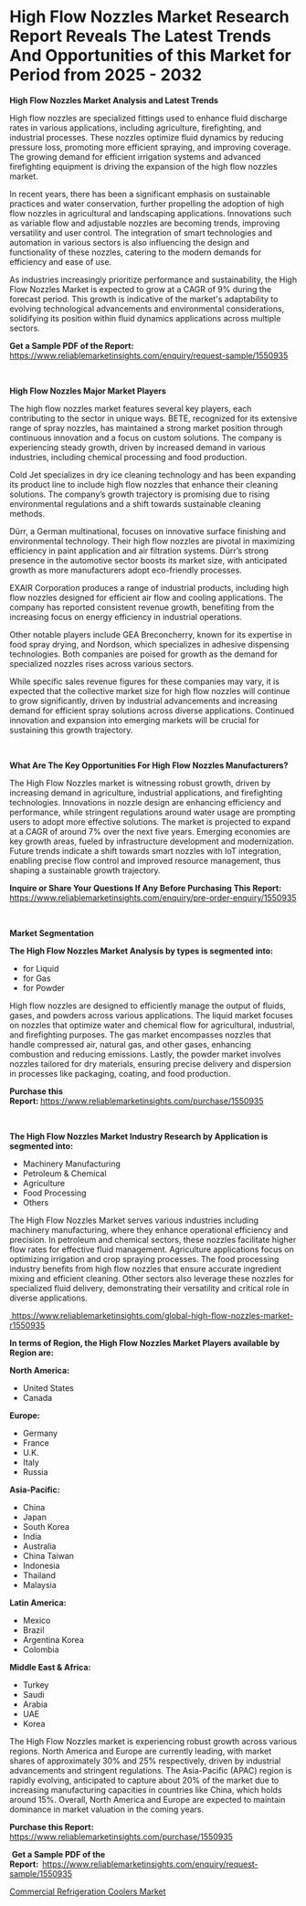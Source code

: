 <p><h1>High Flow Nozzles Market Research Report Reveals The Latest Trends And Opportunities of this Market for Period from 2025 - 2032</h1></p><p><strong>High Flow Nozzles Market Analysis and Latest Trends</strong></p>
<p><p>High flow nozzles are specialized fittings used to enhance fluid discharge rates in various applications, including agriculture, firefighting, and industrial processes. These nozzles optimize fluid dynamics by reducing pressure loss, promoting more efficient spraying, and improving coverage. The growing demand for efficient irrigation systems and advanced firefighting equipment is driving the expansion of the high flow nozzles market.</p><p>In recent years, there has been a significant emphasis on sustainable practices and water conservation, further propelling the adoption of high flow nozzles in agricultural and landscaping applications. Innovations such as variable flow and adjustable nozzles are becoming trends, improving versatility and user control. The integration of smart technologies and automation in various sectors is also influencing the design and functionality of these nozzles, catering to the modern demands for efficiency and ease of use.</p><p>As industries increasingly prioritize performance and sustainability, the High Flow Nozzles Market is expected to grow at a CAGR of 9% during the forecast period. This growth is indicative of the market's adaptability to evolving technological advancements and environmental considerations, solidifying its position within fluid dynamics applications across multiple sectors.</p></p>
<p><strong>Get a Sample PDF of the Report:&nbsp;</strong> <a href="https://www.reliablemarketinsights.com/enquiry/request-sample/1550935?utm_campaign=2888&utm_medium=2&utm_source=Github&utm_content=ia&utm_term=08042025&utm_id=high-flow-nozzles">https://www.reliablemarketinsights.com/enquiry/request-sample/1550935</a></p>
<p>&nbsp;</p>
<p><strong>High Flow Nozzles Major Market Players</strong></p>
<p><p>The high flow nozzles market features several key players, each contributing to the sector in unique ways. BETE, recognized for its extensive range of spray nozzles, has maintained a strong market position through continuous innovation and a focus on custom solutions. The company is experiencing steady growth, driven by increased demand in various industries, including chemical processing and food production.</p><p>Cold Jet specializes in dry ice cleaning technology and has been expanding its product line to include high flow nozzles that enhance their cleaning solutions. The company’s growth trajectory is promising due to rising environmental regulations and a shift towards sustainable cleaning methods.</p><p>Dürr, a German multinational, focuses on innovative surface finishing and environmental technology. Their high flow nozzles are pivotal in maximizing efficiency in paint application and air filtration systems. Dürr’s strong presence in the automotive sector boosts its market size, with anticipated growth as more manufacturers adopt eco-friendly processes.</p><p>EXAIR Corporation produces a range of industrial products, including high flow nozzles designed for efficient air flow and cooling applications. The company has reported consistent revenue growth, benefiting from the increasing focus on energy efficiency in industrial operations.</p><p>Other notable players include GEA Breconcherry, known for its expertise in food spray drying, and Nordson, which specializes in adhesive dispensing technologies. Both companies are poised for growth as the demand for specialized nozzles rises across various sectors.</p><p>While specific sales revenue figures for these companies may vary, it is expected that the collective market size for high flow nozzles will continue to grow significantly, driven by industrial advancements and increasing demand for efficient spray solutions across diverse applications. Continued innovation and expansion into emerging markets will be crucial for sustaining this growth trajectory.</p></p>
<p>&nbsp;</p>
<p><strong>What Are The Key Opportunities For High Flow Nozzles Manufacturers?</strong></p>
<p><p>The High Flow Nozzles market is witnessing robust growth, driven by increasing demand in agriculture, industrial applications, and firefighting technologies. Innovations in nozzle design are enhancing efficiency and performance, while stringent regulations around water usage are prompting users to adopt more effective solutions. The market is projected to expand at a CAGR of around 7% over the next five years. Emerging economies are key growth areas, fueled by infrastructure development and modernization. Future trends indicate a shift towards smart nozzles with IoT integration, enabling precise flow control and improved resource management, thus shaping a sustainable growth trajectory.</p></p>
<p><strong>Inquire or Share Your Questions If Any Before Purchasing This Report:</strong> <a href="https://www.reliablemarketinsights.com/enquiry/pre-order-enquiry/1550935?utm_campaign=2888&utm_medium=2&utm_source=Github&utm_content=ia&utm_term=08042025&utm_id=high-flow-nozzles">https://www.reliablemarketinsights.com/enquiry/pre-order-enquiry/1550935</a></p>
<p>&nbsp;</p>
<p><strong>Market Segmentation</strong></p>
<p><strong>The High Flow Nozzles Market Analysis by types is segmented into:</strong></p>
<p><ul><li>for Liquid</li><li>for Gas</li><li>for Powder</li></ul></p>
<p><p>High flow nozzles are designed to efficiently manage the output of fluids, gases, and powders across various applications. The liquid market focuses on nozzles that optimize water and chemical flow for agricultural, industrial, and firefighting purposes. The gas market encompasses nozzles that handle compressed air, natural gas, and other gases, enhancing combustion and reducing emissions. Lastly, the powder market involves nozzles tailored for dry materials, ensuring precise delivery and dispersion in processes like packaging, coating, and food production.</p></p>
<p><strong>Purchase this Report:&nbsp;</strong><a href="https://www.reliablemarketinsights.com/purchase/1550935?utm_campaign=2888&utm_medium=2&utm_source=Github&utm_content=ia&utm_term=08042025&utm_id=high-flow-nozzles">https://www.reliablemarketinsights.com/purchase/1550935</a></p>
<p>&nbsp;</p>
<p><strong>The High Flow Nozzles Market Industry Research by Application is segmented into:</strong></p>
<p><ul><li>Machinery Manufacturing</li><li>Petroleum & Chemical</li><li>Agriculture</li><li>Food Processing</li><li>Others</li></ul></p>
<p><p>The High Flow Nozzles Market serves various industries including machinery manufacturing, where they enhance operational efficiency and precision. In petroleum and chemical sectors, these nozzles facilitate higher flow rates for effective fluid management. Agriculture applications focus on optimizing irrigation and crop spraying processes. The food processing industry benefits from high flow nozzles that ensure accurate ingredient mixing and efficient cleaning. Other sectors also leverage these nozzles for specialized fluid delivery, demonstrating their versatility and critical role in diverse applications.</p></p>
<p><a href="https://www.reliablemarketinsights.com/global-high-flow-nozzles-market-r1550935?utm_campaign=2888&utm_medium=2&utm_source=Github&utm_content=ia&utm_term=08042025&utm_id=high-flow-nozzles">&nbsp;https://www.reliablemarketinsights.com/global-high-flow-nozzles-market-r1550935</a></p>
<p><strong>In terms of Region, the High Flow Nozzles Market Players available by Region are:</strong></p>
<p>
    <p> <strong> North America: </strong>
        <ul>
            <li>United States</li>
            <li>Canada</li>
        </ul>
        </p> 
    <p> <strong> Europe: </strong>
        <ul>
            <li>Germany</li>
            <li>France</li>
            <li>U.K.</li>
            <li>Italy</li>
            <li>Russia</li>
        </ul>
        </p> 
    <p> <strong> Asia-Pacific: </strong>
        <ul>
            <li>China</li>
            <li>Japan</li>
            <li>South Korea</li>
            <li>India</li>
            <li>Australia</li>
            <li>China Taiwan</li>
            <li>Indonesia</li>
            <li>Thailand</li>
            <li>Malaysia</li>
        </ul>
        </p> 
    <p> <strong> Latin America: </strong>
        <ul>
            <li>Mexico</li>
            <li>Brazil</li>
            <li>Argentina Korea</li>
            <li>Colombia</li>
        </ul>
        </p> 
    <p> <strong> Middle East & Africa: </strong>
        <ul>
            <li>Turkey</li>
            <li>Saudi</li>
            <li>Arabia</li>
            <li>UAE</li>
            <li>Korea</li>
        </ul>
    </p>
    </p>
<p><p>The High Flow Nozzles market is experiencing robust growth across various regions. North America and Europe are currently leading, with market shares of approximately 30% and 25% respectively, driven by industrial advancements and stringent regulations. The Asia-Pacific (APAC) region is rapidly evolving, anticipated to capture about 20% of the market due to increasing manufacturing capacities in countries like China, which holds around 15%. Overall, North America and Europe are expected to maintain dominance in market valuation in the coming years.</p></p>
<p><strong>Purchase this Report: </strong><a href="https://www.reliablemarketinsights.com/purchase/1550935?utm_campaign=2888&utm_medium=2&utm_source=Github&utm_content=ia&utm_term=08042025&utm_id=high-flow-nozzles">https://www.reliablemarketinsights.com/purchase/1550935</a></p>
<p>&nbsp;<strong>Get a Sample PDF of the Report:&nbsp;&nbsp;</strong><a href="https://www.reliablemarketinsights.com/enquiry/request-sample/1550935?utm_campaign=2888&utm_medium=2&utm_source=Github&utm_content=ia&utm_term=08042025&utm_id=high-flow-nozzles">https://www.reliablemarketinsights.com/enquiry/request-sample/1550935</a></p>
<p><strong></strong></p>
<p><p><a href="https://github.com/abantolemox08/Market-Research-Report-List-1/blob/main/commercial-refrigeration-coolers-market.md?utm_campaign=2888&utm_medium=2&utm_source=Github&utm_content=ia&utm_term=08042025&utm_id=high-flow-nozzles">Commercial Refrigeration Coolers Market</a></p></p>